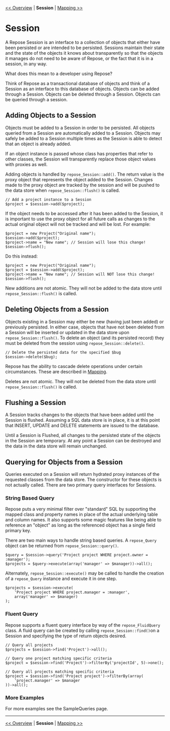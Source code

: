 [<< Overview](ManualOverview.md) | **Session** | [Mapping >>](ManualMapping.md)
# Session #

A Repose Session is an interface to a collection of objects that either have been persisted or are intended to be persisted. Sessions maintain their state and the state of the objects it knows about transparently so that the objects it manages do not need to be aware of Repose, or the fact that it is in a session, in any way.

What does this mean to a developer using Repose?

Think of Repose as a transactional database of objects and think of a Session as an interface to this database of objects. Objects can be added through a Session. Objects can be deleted through a Session. Objects can be queried through a session.

## Adding Objects to a Session ##

Objects must be added to a Session in order to be persisted. All objects queried from a Session are automatically added to a Session. Objects may safely be added to a Session multiple times as the Session is able to detect that an object is already added.

If an object instance is passed whose class has properties that refer to other classes, the Session will transparently replace those object values with proxies as well.

Adding objects is handled by `repose_Session::add()`. The return value is the proxy object that represents the object added to the Session. Changes made to the proxy object are tracked by the session and will be pushed to the data store when `repose_Session::flush()` is called.

```
// Add a project instance to a Session
$project = $session->add($project);
```

If the object needs to be accessed after it has been added to the Session, it is important to use the proxy object for all future calls as changes to the actual original object will not be tracked and will be lost. For example:

```
$project = new Project("Original name");
$session->add($project);
$project->name = "New name"; // Session will lose this change!
$session->flush();
```

Do this instead:

```
$project = new Project("Original name");
$project = $session->add($project);
$project->name = "New name"; // Session will NOT lose this change!
$session->flush();
```

New additions are not atomic. They will not be added to the data store until `repose_Session::flush()` is called.

## Deleting Objects from a Session ##

Objects existing in a Session may either be new (having just been added) or previously persisted. In either case, objects that have not been deleted from a Session will be inserted or updated in the data store upon `repose_Session::flush()`. To delete an object (and its persisted record) they must be deleted from the session using `repose_Session::delete()`.

```
// Delete the persisted data for the specified $bug
$session->delete($bug);
```

Repose has the ability to cascade delete operations under certain circumstances. These are described in [Mapping](ManualMapping.md).

Deletes are not atomic. They will not be deleted from the data store until `repose_Session::flush()` is called.

## Flushing a Session ##

A Session tracks changes to the objects that have been added until the Session is flushed. Assuming a SQL data store is in place, it is at this point that INSERT, UPDATE and DELETE statements are issued to the database.

Until a Session is Flushed, all changes to the persisted state of the objects in the Session are temporary. At any point a Session can be destroyed and the data in the data store will remain unchanged.

## Querying for Objects from a Session ##

Queries executed on a Session will return hydrated proxy instances of the requested classes from the data store. The constructor for these objects is not actually called. There are two primary query interfaces for Sessions.

### String Based Query ###

Repose puts a very minimal filter over "standard" SQL by supporting the mapped class and property names in place of the actual underlying table and column names. It also supports some magic features like being able to reference an "object" as long as the referenced object has a single field primary key.

There are two main ways to handle string based queries. A `repose_Query` object can be returned from `repose_Session::query()`.

```
$query = $session->query('Project project WHERE project.owner = :manager');
$projects = $query->execute(array('manager' => $manager))->all();
```

Alternately, `repose_Session::execute()` may be called to handle the creation of a `repose_Query` instance and execute it in one step.

```
$projects = $session->execute(
    'Project project WHERE project.manager = :manager',
    array('manager' => $manager)
);
```

### Fluent Query ###

Repose supports a fluent query interface by way of the `repose_FluidQuery` class. A fluid query can be created by calling `repose_Session::find()`on a Session and specifying the type of return objects desired.

```
// Query all projects
$projects = $session->find('Project')->all();
```

```
// Query one project matching specific criteria
$project = $session->find('Project')->filterBy('projectId', 5)->one();
```

```
// Query all projects matching specific criteria
$project = $session->find('Project project')->filterBy(array(
    'project.manager' => $manager
))->all();
```

### More Examples ###

For more examples see the SampleQueries page.


---

[<< Overview](ManualOverview.md) | **Session** | [Mapping >>](ManualMapping.md)